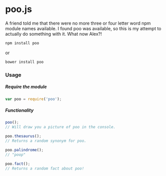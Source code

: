 # poo.js

A friend told me that there were no more three or four letter word npm module names available. I found poo was available, so this is my attempt to actually do something with it. What now Alex?!

```javascript
npm install poo
```
or 
```javascript
bower install poo
```

### Usage
##### Require the module
```javascript
var poo = require('poo');
```

##### Functionality
```javascript
poo();
// Will draw you a picture of poo in the console.

poo.thesaurus();
// Returns a random synonym for poo.

poo.palindrome();
// "poop"

poo.fact();
// Returns a random fact about poo!
```